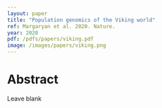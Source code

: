 ```yaml
---
layout: paper
title: "Population genomics of the Viking world"
ref: Margaryan et al. 2020. Nature.
year: 2020
pdf: /pdfs/papers/viking.pdf
image: /images/papers/viking.png
---
```


# Abstract

Leave blank